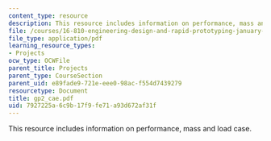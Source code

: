 ```yaml
---
content_type: resource
description: This resource includes information on performance, mass and load case.
file: /courses/16-810-engineering-design-and-rapid-prototyping-january-iap-2005/7927225a6c9b17f9fe71a93d672af31f_gp2_cae.pdf
file_type: application/pdf
learning_resource_types:
- Projects
ocw_type: OCWFile
parent_title: Projects
parent_type: CourseSection
parent_uid: e89fade9-721e-eee0-98ac-f554d7439279
resourcetype: Document
title: gp2_cae.pdf
uid: 7927225a-6c9b-17f9-fe71-a93d672af31f
---
```

This resource includes information on performance, mass and load case.

